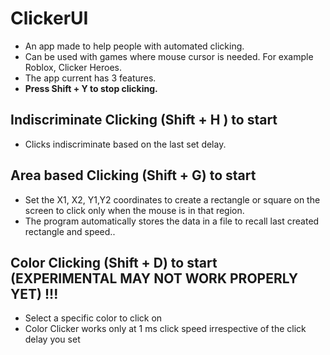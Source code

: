 # ClickerUI

 - An app made to help people with automated clicking.
 - Can be used with games where mouse cursor is needed. For example Roblox, Clicker Heroes.
 - The app current has 3 features.
 - **Press Shift + Y to stop clicking.**
 
## Indiscriminate Clicking (Shift + H ) to start
 - Clicks indiscriminate based on the last set delay. 


## Area based Clicking (Shift + G) to start

 - Set the X1, X2, Y1,Y2 coordinates to create a rectangle or square on the screen to click only when the mouse is in that region.
 - The program automatically stores the data in a file to recall last created rectangle and speed..

## Color Clicking (Shift + D) to start (EXPERIMENTAL MAY NOT WORK PROPERLY YET) !!!

 - Select a specific color to click on
 - Color Clicker works only at 1 ms click speed irrespective of the click delay you set



